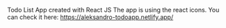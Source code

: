 Todo List App created with React JS
The app is using the react icons.
You can check it here: https://aleksandro-todoapp.netlify.app/
